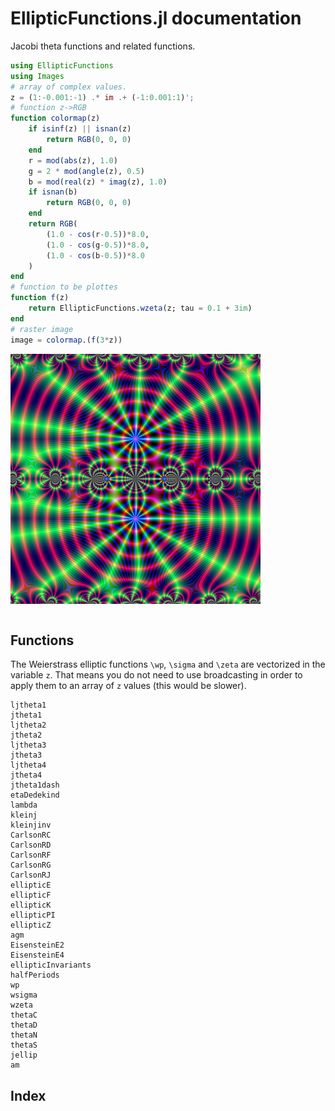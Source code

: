 # EllipticFunctions.jl documentation

Jacobi theta functions and related functions.


```julia
using EllipticFunctions
using Images
# array of complex values.
z = (1:-0.001:-1) .* im .+ (-1:0.001:1)';
# function z->RGB 
function colormap(z)
    if isinf(z) || isnan(z)
        return RGB(0, 0, 0)
    end
    r = mod(abs(z), 1.0)
    g = 2 * mod(angle(z), 0.5)
    b = mod(real(z) * imag(z), 1.0)
    if isnan(b)
        return RGB(0, 0, 0)
    end
    return RGB(
        (1.0 - cos(r-0.5))*8.0,
        (1.0 - cos(g-0.5))*8.0,
        (1.0 - cos(b-0.5))*8.0
    )
end
# function to be plottes
function f(z)
    return EllipticFunctions.wzeta(z; tau = 0.1 + 3im)
end
# raster image
image = colormap.(f(3*z))
```

![](./assets/zeta.png)

```@contents
```

## Functions

The Weierstrass elliptic functions ``\wp``, ``\sigma`` and ``\zeta`` 
are vectorized in the variable ``z``. That means you do not need to 
use broadcasting in order to apply them to an array of ``z`` values 
(this would be slower).

```@docs
ljtheta1
jtheta1
ljtheta2
jtheta2
ljtheta3
jtheta3
ljtheta4
jtheta4
jtheta1dash
etaDedekind
lambda
kleinj
kleinjinv
CarlsonRC
CarlsonRD
CarlsonRF
CarlsonRG
CarlsonRJ
ellipticE
ellipticF
ellipticK
ellipticPI
ellipticZ
agm
EisensteinE2
EisensteinE4
ellipticInvariants
halfPeriods
wp
wsigma
wzeta
thetaC
thetaD
thetaN
thetaS
jellip
am
```

## Index

```@index
```